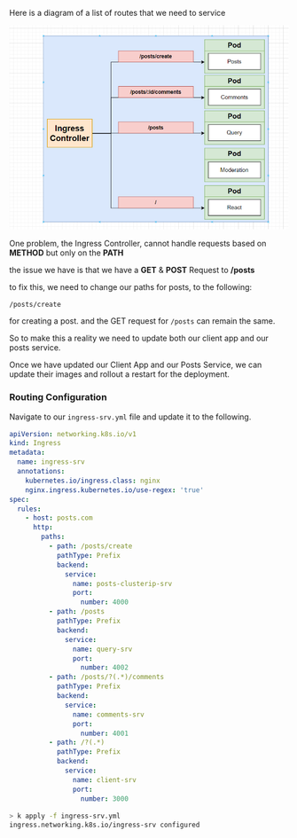 Here is a diagram of a list of routes that we need to service

![routing-rule](/doc_assets/screenshots/Docker/routing-rule.png)

One problem, the Ingress Controller, cannot handle requests based on **METHOD** but only on the **PATH**

the issue we have is that we have a **GET** & **POST** Request to **/posts**

to fix this, we need to change our paths for posts, to the following: 

```
/posts/create

```
for creating a post.
and the GET request for `/posts` can remain the same.

So to make this a reality we need to update both our client app and our posts service.

Once we have updated our Client App and our Posts Service, we can update their images and rollout a restart for the deployment.

### Routing Configuration

Navigate to our `ingress-srv.yml` file and update it to the following.

```yml
apiVersion: networking.k8s.io/v1
kind: Ingress
metadata:
  name: ingress-srv
  annotations:
    kubernetes.io/ingress.class: nginx
    nginx.ingress.kubernetes.io/use-regex: 'true'
spec:
  rules:
    - host: posts.com
      http:
        paths:
          - path: /posts/create
            pathType: Prefix
            backend:
              service:
                name: posts-clusterip-srv
                port:
                  number: 4000
          - path: /posts
            pathType: Prefix
            backend:
              service:
                name: query-srv
                port:
                  number: 4002
          - path: /posts/?(.*)/comments
            pathType: Prefix
            backend:
              service:
                name: comments-srv
                port:
                  number: 4001
          - path: /?(.*)
            pathType: Prefix
            backend:
              service:
                name: client-srv
                port:
                  number: 3000

```

```bash
> k apply -f ingress-srv.yml
ingress.networking.k8s.io/ingress-srv configured
```
